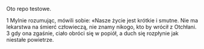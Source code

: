 Oto repo testowe.

1 Mylnie rozumując, mówili sobie:
«Nasze życie jest krótkie i smutne.
Nie ma lekarstwa na śmierć człowieczą,
nie znamy nikogo, kto by wrócił z Otchłani.
3 gdy ona zgaśnie, ciało obróci się w popiół,
a duch się rozpłynie jak niestałe powietrze. 
